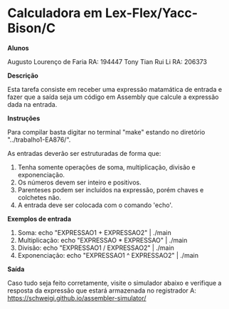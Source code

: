 # Calculadora em Lex-Flex/Yacc-Bison/C

**Alunos**

Augusto Lourenço de Faria RA: 194447
Tony Tian Rui Li RA: 206373

**Descrição**

Esta tarefa consiste em receber uma expressão matamática de entrada e fazer que a saída seja um código em Assembly que calcule a expressão dada na entrada.

**Instruções**

Para compilar basta digitar no terminal "make" estando no diretório "../trabalho1-EA876/".

As entradas deverão ser estruturadas de forma que:

1. Tenha somente operações de soma, multiplicação, divisão e exponenciação.
1. Os números devem ser inteiro e positivos.
1. Parenteses podem ser incluídos na expressão, porém chaves e colchetes não.
1. A entrada deve ser colocada com o comando 'echo'.

**Exemplos de entrada**

1. Soma: echo "EXPRESSAO1 + EXPRESSAO2" | ./main
1. Multiplicação: echo "EXPRESSAO * EXPRESSAO" | ./main
1. Divisão: echo "EXPRESSAO1 / EXPRESSAO2" | ./main
1. Exponenciação: echo "EXPRESSAO1 ^ EXPRESSAO2" | ./main

**Saída**

Caso tudo seja feito corretamente, visite o simulador abaixo e verifique a resposta da expressão que estará armazenada no registrador A: https://schweigi.github.io/assembler-simulator/


